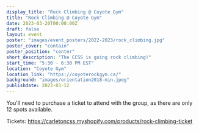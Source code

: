 ```yaml
---
display_title: "Rock Climbing @ Coyote Gym"
title: "Rock Climbing @ Coyote Gym"
date: 2023-03-20T00:00:00Z
draft: false
layout: event
poster: "images/event_posters/2022-2023/rock_climbing.jpg"
poster_cover: "contain"
poster_position: "center"
short_description: "The CCSS is going rock climbing!"
start_time: "5:30 - 6:30 PM EST"
location: "Coyote Gym"
location_link: "https://coyoterockgym.ca/"
background: "images/orientation2018-min.jpeg"
publishdate: 2023-03-12
---
```


You'll need to purchase a ticket to attend with the group, as there are only 12
spots available.

Tickets: https://carletoncss.myshopify.com/products/rock-climbing-ticket